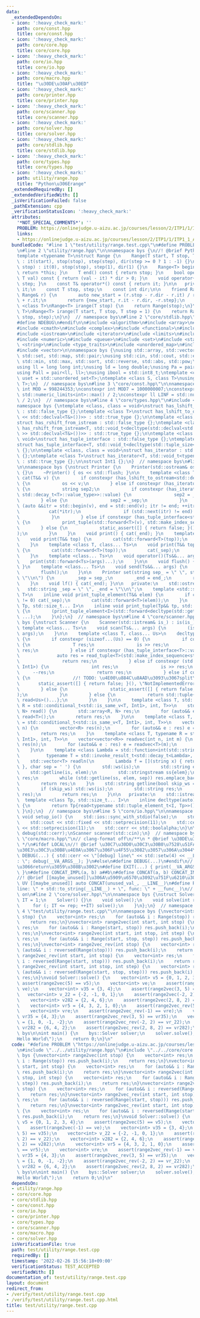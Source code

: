 ```yaml
---
data:
  _extendedDependsOn:
  - icon: ':heavy_check_mark:'
    path: core/const.hpp
    title: core/const.hpp
  - icon: ':heavy_check_mark:'
    path: core/core.hpp
    title: core/core.hpp
  - icon: ':heavy_check_mark:'
    path: core/io.hpp
    title: core/io.hpp
  - icon: ':heavy_check_mark:'
    path: core/macro.hpp
    title: "\u30DE\u30AF\u30ED"
  - icon: ':heavy_check_mark:'
    path: core/printer.hpp
    title: core/printer.hpp
  - icon: ':heavy_check_mark:'
    path: core/scanner.hpp
    title: core/scanner.hpp
  - icon: ':heavy_check_mark:'
    path: core/solver.hpp
    title: core/solver.hpp
  - icon: ':heavy_check_mark:'
    path: core/stdlib.hpp
    title: core/stdlib.hpp
  - icon: ':heavy_check_mark:'
    path: core/types.hpp
    title: core/types.hpp
  - icon: ':heavy_check_mark:'
    path: utility/range.hpp
    title: "Python\u306Erange"
  _extendedRequiredBy: []
  _extendedVerifiedWith: []
  _isVerificationFailed: false
  _pathExtension: cpp
  _verificationStatusIcon: ':heavy_check_mark:'
  attributes:
    '*NOT_SPECIAL_COMMENTS*': ''
    PROBLEM: https://onlinejudge.u-aizu.ac.jp/courses/lesson/2/ITP1/1/ITP1_1_A
    links:
    - https://onlinejudge.u-aizu.ac.jp/courses/lesson/2/ITP1/1/ITP1_1_A
  bundledCode: "#line 1 \"test/utility/range.test.cpp\"\n#define PROBLEM \"https://onlinejudge.u-aizu.ac.jp/courses/lesson/2/ITP1/1/ITP1_1_A\"\
    \n#line 2 \"utility/range.hpp\"\n\nnamespace bys {\n//! @brief Python\u306Erange\n\
    template <typename T>\nstruct Range {\n    Range(T start, T stop, T step = 1)\
    \ : it(start), stop(stop), step(step), dir(step >= 0 ? 1 : -1) {}\n    Range(T\
    \ stop) : it(0), stop(stop), step(1), dir(1) {}\n    Range<T> begin() const {\
    \ return *this; }\n    T end() const { return stop; }\n    bool operator!=(const\
    \ T val) const { return (val - it) * dir > 0; }\n    void operator++() { it +=\
    \ step; }\n    const T& operator*() const { return it; }\n\n   private:\n    T\
    \ it;\n    const T stop, step;\n    const int dir;\n\n    friend Range reversed(const\
    \ Range& r) {\n        auto new_start = (r.stop - r.dir - r.it) / r.step * r.step\
    \ + r.it;\n        return {new_start, r.it - r.dir, -r.step};\n    }\n};\ntemplate\
    \ <class T>\nRange<T> irange(T stop) {\n    return Range(stop);\n}\ntemplate <class\
    \ T>\nRange<T> irange(T start, T stop, T step = 1) {\n    return Range(start,\
    \ stop, step);\n}\n}  // namespace bys\n#line 2 \"core/stdlib.hpp\"\n#ifndef LOCAL\n\
    #define NDEBUG\n#endif\n\n#include <algorithm>\n#include <array>\n#include <cassert>\n\
    #include <cmath>\n#include <complex>\n#include <functional>\n#include <iomanip>\n\
    #include <iostream>\n#include <iterator>\n#include <limits>\n#include <map>\n\
    #include <numeric>\n#include <queue>\n#include <set>\n#include <stack>\n#include\
    \ <string>\n#include <type_traits>\n#include <unordered_map>\n#include <unordered_set>\n\
    #include <vector>\n\nnamespace bys {\nusing std::array, std::vector, std::string,\
    \ std::set, std::map, std::pair;\nusing std::cin, std::cout, std::endl;\nusing\
    \ std::min, std::max, std::sort, std::reverse, std::abs, std::pow;\n\n// alias\n\
    using ll = long long int;\nusing ld = long double;\nusing Pa = pair<int, int>;\n\
    using Pall = pair<ll, ll>;\nusing ibool = std::int8_t;\ntemplate <class T>\nusing\
    \ uset = std::unordered_set<T>;\ntemplate <class S, class T>\nusing umap = std::unordered_map<S,\
    \ T>;\n}  // namespace bys\n#line 3 \"core/const.hpp\"\n\nnamespace bys {\nconstexpr\
    \ int MOD = 998244353;\nconstexpr int MOD7 = 1000000007;\nconstexpr int INF =\
    \ std::numeric_limits<int>::max() / 2;\nconstexpr ll LINF = std::numeric_limits<ll>::max()\
    \ / 2;\n}  // namespace bys\n#line 4 \"core/types.hpp\"\n#include <utility>\n\n\
    namespace bys {\ntemplate <class, class = void>\nstruct has_lshift_to_ostream\
    \ : std::false_type {};\ntemplate <class T>\nstruct has_lshift_to_ostream<T, std::void_t<decltype(std::declval<std::ostream&>()\
    \ << std::declval<T&>())>> : std::true_type {};\n\ntemplate <class, class = void>\n\
    struct has_rshift_from_istream : std::false_type {};\ntemplate <class T>\nstruct\
    \ has_rshift_from_istream<T, std::void_t<decltype(std::declval<std::istream&>()\
    \ >> std::declval<T&>())>> : std::true_type {};\n\ntemplate <class T, class =\
    \ void>\nstruct has_tuple_interface : std::false_type {};\ntemplate <class T>\n\
    struct has_tuple_interface<T, std::void_t<decltype(std::tuple_size<T>())>> : std::true_type\
    \ {};\n\ntemplate <class, class = void>\nstruct has_iterator : std::false_type\
    \ {};\ntemplate <class T>\nstruct has_iterator<T, std::void_t<typename T::iterator>>\
    \ : std::true_type {};\n\nstruct Int1 {};\n}  // namespace bys\n#line 4 \"core/printer.hpp\"\
    \n\nnamespace bys {\nstruct Printer {\n    Printer(std::ostream& os_) : os(os_)\
    \ {}\n    ~Printer() { os << std::flush; }\n\n    template <class T>\n    void\
    \ cat(T&& v) {\n        if constexpr (has_lshift_to_ostream<std::decay_t<T>>::value)\
    \ {\n            os << v;\n        } else if constexpr (has_iterator<std::decay_t<T>>::value)\
    \ {\n            string sep2;\n            if constexpr (has_iterator<std::decay_t<typename\
    \ std::decay_t<T>::value_type>>::value) {\n                sep2 = _end;\n    \
    \        } else {\n                sep2 = _sep;\n            }\n            for\
    \ (auto &&itr = std::begin(v), end = std::end(v); itr != end; ++itr) {\n     \
    \           cat(*itr);\n                if (std::next(itr) != end) cat(sep2);\n\
    \            }\n        } else if constexpr (has_tuple_interface<std::decay_t<T>>::value)\
    \ {\n            print_tuple(std::forward<T>(v), std::make_index_sequence<std::tuple_size_v<std::decay_t<T>>>());\n\
    \        } else {\n            static_assert([] { return false; }(), \"type error\"\
    );\n        }\n    }\n    void print() { cat(_end); }\n    template <class T>\n\
    \    void print(T&& top) {\n        cat(std::forward<T>(top));\n        cat(_end);\n\
    \    }\n    template <class T, class... Ts>\n    void print(T&& top, Ts&&... args)\
    \ {\n        cat(std::forward<T>(top));\n        cat(_sep);\n        print(std::forward<Ts>(args)...);\n\
    \    }\n    template <class... Ts>\n    void operator()(Ts&&... args) {\n    \
    \    print(std::forward<Ts>(args)...);\n    }\n\n    void flush() { os << std::flush;\
    \ }\n    template <class... Ts>\n    void send(Ts&&... args) {\n        print(std::forward<Ts>(args)...);\n\
    \        flush();\n    }\n\n    Printer set(string sep_ = \" \", string end_ =\
    \ \"\\n\") {\n        _sep = sep_;\n        _end = end_;\n        return *this;\n\
    \    }\n    void lf() { cat(_end); }\n\n   private:\n    std::ostream& os;\n \
    \   std::string _sep = \" \", _end = \"\\n\";\n    template <std::size_t I, class\
    \ T>\n    inline void print_tuple_element(T&& elem) {\n        if constexpr (I\
    \ != 0) cat(_sep);\n        cat(std::forward<T>(elem));\n    }\n    template <class\
    \ Tp, std::size_t... I>\n    inline void print_tuple(Tp&& tp, std::index_sequence<I...>)\
    \ {\n        (print_tuple_element<I>(std::forward<decltype(std::get<I>(tp))>(std::get<I>(tp))),\
    \ ...);\n    }\n};\n}  // namespace bys\n#line 4 \"core/scanner.hpp\"\n\nnamespace\
    \ bys {\nstruct Scanner {\n    Scanner(std::istream& is_) : is(is_){};\n\n   \
    \ template <class... Ts>\n    void scan(Ts&... args) {\n        (is >> ... >>\
    \ args);\n    }\n\n    template <class T, class... Us>\n    decltype(auto) read()\
    \ {\n        if constexpr (sizeof...(Us) == 0) {\n            if constexpr (has_rshift_from_istream<T>::value)\
    \ {\n                T res;\n                is >> res;\n                return\
    \ res;\n            } else if constexpr (has_tuple_interface<T>::value) {\n  \
    \              auto res = read_tuple<T>(std::make_index_sequence<std::tuple_size_v<T>>());\n\
    \                return res;\n            } else if constexpr (std::is_same_v<T,\
    \ Int1>) {\n                int res;\n                is >> res;\n           \
    \     --res;\n                return res;\n            } else if constexpr (has_iterator<T>::value)\
    \ {\n                //! TODO: \u4E00\u884C\u8AAD\u3093\u3067split\n         \
    \       static_assert([] { return false; }(), \"NotImplementedError\");\n    \
    \        } else {\n                static_assert([] { return false; }(), \"TypeError\"\
    );\n            }\n        } else {\n            return std::tuple{read<T>(),\
    \ read<Us>()...};\n        }\n    }\n\n    template <class T, std::size_t N, typename\
    \ R = std::conditional_t<std::is_same_v<T, Int1>, int, T>>\n    std::array<R,\
    \ N> read() {\n        std::array<R, N> res;\n        for (auto&& e : res) e =\
    \ read<T>();\n        return res;\n    }\n\n    template <class T, typename R\
    \ = std::conditional_t<std::is_same_v<T, Int1>, int, T>>\n    vector<R> readvec(int\
    \ n) {\n        vector<R> res(n);\n        for (auto&& e : res) e = read<T>();\n\
    \        return res;\n    }\n    template <class T, typename R = std::conditional_t<std::is_same_v<T,\
    \ Int1>, int, T>>\n    vector<vector<R>> readvec(int n, int m) {\n        vector<vector<R>>\
    \ res(n);\n        for (auto&& e : res) e = readvec<T>(m);\n        return res;\n\
    \    }\n\n    template <class Lambda = std::function<int(std::string)>,\n    \
    \          typename T = std::invoke_result_t<std::decay_t<Lambda>, std::string>>\n\
    \    std::vector<T> readln(\n        Lambda f = [](string x) { return std::stoi(x);\
    \ }, char sep = ' ') {\n        std::ws(is);\n        std::string elem;\n    \
    \    std::getline(is, elem);\n        std::stringstream ss{elem};\n        std::vector<T>\
    \ res;\n        while (std::getline(ss, elem, sep)) res.emplace_back(f(elem));\n\
    \        return res;\n    }\n    std::string getline(bool skip_ws = true) {\n\
    \        if (skip_ws) std::ws(is);\n        std::string res;\n        std::getline(is,\
    \ res);\n        return res;\n    }\n\n   private:\n    std::istream& is;\n  \
    \  template <class Tp, std::size_t... I>\n    inline decltype(auto) read_tuple(std::index_sequence<I...>)\
    \ {\n        return Tp{read<typename std::tuple_element_t<I, Tp>>()...};\n   \
    \ }\n};\n}  // namespace bys\n#line 5 \"core/io.hpp\"\n\nnamespace bys {\n__attribute__((constructor))\
    \ void setup_io() {\n    std::ios::sync_with_stdio(false);\n    std::cin.tie(nullptr);\n\
    \    std::cout << std::fixed << std::setprecision(11);\n    std::cerr << std::fixed\
    \ << std::setprecision(11);\n    std::cerr << std::boolalpha;\n}\n\nPrinter print(std::cout),\
    \ debug(std::cerr);\nScanner scanner(std::cin);\n}  // namespace bys\n#line 2\
    \ \"core/macro.hpp\"\n// clang-format off\n/**\n * @brief \u30DE\u30AF\u30ED\n\
    \ */\n#ifdef LOCAL\n//! @brief \u30C7\u30D0\u30C3\u30B0\u7528\u51FA\u529B \u30B8\
    \u30E3\u30C3\u30B8\u4E0A\u3067\u306F\u4F55\u3082\u3057\u306A\u3044\u3002\n#define\
    \ DEBUG(...) { std::cerr << \"[debug] line\" << std::setw(4) << __LINE__ << \"\
    : \"; debug(__VA_ARGS__); }\n#else\n#define DEBUG(...)\n#endif\n//! @brief print\u3057\
    \u3066return\u3059\u308B\u3002\n#define EXIT(...) { print(__VA_ARGS__); return;\
    \ }\n#define CONCAT_IMPL(a, b) a##b\n#define CONCAT(a, b) CONCAT_IMPL(a, b)\n\
    //! @brief [[maybe_unused]]\u306A\u5909\u6570\u3092\u751F\u6210\u3002\n#define\
    \ UV [[maybe_unused]] auto CONCAT(unused_val_, __LINE__)\n#define RE std::runtime_error(\"\
    line: \" + std::to_string(__LINE__) + \", func: \" + __func__)\n// clang-format\
    \ on\n#line 2 \"core/solver.hpp\"\n\nnamespace bys {\nstruct Solver {\n    int\
    \ IT = 1;\n    Solver() {}\n    void solve();\n    void solve(int rep) {\n   \
    \     for (; IT <= rep; ++IT) solve();\n    }\n};\n}  // namespace bys\n#line\
    \ 4 \"test/utility/range.test.cpp\"\n\nnamespace bys {\nvector<int> range2vec(int\
    \ stop) {\n    vector<int> res;\n    for (auto&& i : Range(stop)) res.push_back(i);\n\
    \    return res;\n}\nvector<int> range2vec(int start, int stop) {\n    vector<int>\
    \ res;\n    for (auto&& i : Range(start, stop)) res.push_back(i);\n    return\
    \ res;\n}\nvector<int> range2vec(int start, int stop, int step) {\n    vector<int>\
    \ res;\n    for (auto&& i : Range(start, stop, step)) res.push_back(i);\n    return\
    \ res;\n}\nvector<int> range2vec_rev(int stop) {\n    vector<int> res;\n    for\
    \ (auto&& i : reversed(Range(stop))) res.push_back(i);\n    return res;\n}\nvector<int>\
    \ range2vec_rev(int start, int stop) {\n    vector<int> res;\n    for (auto&&\
    \ i : reversed(Range(start, stop))) res.push_back(i);\n    return res;\n}\nvector<int>\
    \ range2vec_rev(int start, int stop, int step) {\n    vector<int> res;\n    for\
    \ (auto&& i : reversed(Range(start, stop, step))) res.push_back(i);\n    return\
    \ res;\n}\nvoid Solver::solve() {\n    vector<int> v5 = {0, 1, 2, 3, 4};\n   \
    \ assert(range2vec(5) == v5);\n    vector<int> ve;\n    assert(range2vec(-1) ==\
    \ ve);\n    vector<int> v35 = {3, 4};\n    assert(range2vec(3, 5) == v35);\n \
    \   vector<int> v_22 = {-2, -1, 0, 1};\n    assert(range2vec(-2, 2) == v_22);\n\
    \    vector<int> v282 = {2, 4, 6};\n    assert(range2vec(2, 8, 2) == v282);\n\n\
    \    vector<int> vr5 = {4, 3, 2, 1, 0};\n    assert(range2vec_rev(5) == vr5);\n\
    \    vector<int> vre;\n    assert(range2vec_rev(-1) == vre);\n    vector<int>\
    \ vr35 = {4, 3};\n    assert(range2vec_rev(3, 5) == vr35);\n    vector<int> vr_22\
    \ = {1, 0, -1, -2};\n    assert(range2vec_rev(-2, 2) == vr_22);\n    vector<int>\
    \ vr282 = {6, 4, 2};\n    assert(range2vec_rev(2, 8, 2) == vr282);\n}\n}  // namespace\
    \ bys\n\nint main() {\n    bys::Solver solver;\n    solver.solve();\n    bys::print(\"\
    Hello World\");\n    return 0;\n}\n"
  code: "#define PROBLEM \"https://onlinejudge.u-aizu.ac.jp/courses/lesson/2/ITP1/1/ITP1_1_A\"\
    \n#include \"../../utility/range.hpp\"\n#include \"../../core/core.hpp\"\n\nnamespace\
    \ bys {\nvector<int> range2vec(int stop) {\n    vector<int> res;\n    for (auto&&\
    \ i : Range(stop)) res.push_back(i);\n    return res;\n}\nvector<int> range2vec(int\
    \ start, int stop) {\n    vector<int> res;\n    for (auto&& i : Range(start, stop))\
    \ res.push_back(i);\n    return res;\n}\nvector<int> range2vec(int start, int\
    \ stop, int step) {\n    vector<int> res;\n    for (auto&& i : Range(start, stop,\
    \ step)) res.push_back(i);\n    return res;\n}\nvector<int> range2vec_rev(int\
    \ stop) {\n    vector<int> res;\n    for (auto&& i : reversed(Range(stop))) res.push_back(i);\n\
    \    return res;\n}\nvector<int> range2vec_rev(int start, int stop) {\n    vector<int>\
    \ res;\n    for (auto&& i : reversed(Range(start, stop))) res.push_back(i);\n\
    \    return res;\n}\nvector<int> range2vec_rev(int start, int stop, int step)\
    \ {\n    vector<int> res;\n    for (auto&& i : reversed(Range(start, stop, step)))\
    \ res.push_back(i);\n    return res;\n}\nvoid Solver::solve() {\n    vector<int>\
    \ v5 = {0, 1, 2, 3, 4};\n    assert(range2vec(5) == v5);\n    vector<int> ve;\n\
    \    assert(range2vec(-1) == ve);\n    vector<int> v35 = {3, 4};\n    assert(range2vec(3,\
    \ 5) == v35);\n    vector<int> v_22 = {-2, -1, 0, 1};\n    assert(range2vec(-2,\
    \ 2) == v_22);\n    vector<int> v282 = {2, 4, 6};\n    assert(range2vec(2, 8,\
    \ 2) == v282);\n\n    vector<int> vr5 = {4, 3, 2, 1, 0};\n    assert(range2vec_rev(5)\
    \ == vr5);\n    vector<int> vre;\n    assert(range2vec_rev(-1) == vre);\n    vector<int>\
    \ vr35 = {4, 3};\n    assert(range2vec_rev(3, 5) == vr35);\n    vector<int> vr_22\
    \ = {1, 0, -1, -2};\n    assert(range2vec_rev(-2, 2) == vr_22);\n    vector<int>\
    \ vr282 = {6, 4, 2};\n    assert(range2vec_rev(2, 8, 2) == vr282);\n}\n}  // namespace\
    \ bys\n\nint main() {\n    bys::Solver solver;\n    solver.solve();\n    bys::print(\"\
    Hello World\");\n    return 0;\n}\n"
  dependsOn:
  - utility/range.hpp
  - core/core.hpp
  - core/stdlib.hpp
  - core/const.hpp
  - core/io.hpp
  - core/printer.hpp
  - core/types.hpp
  - core/scanner.hpp
  - core/macro.hpp
  - core/solver.hpp
  isVerificationFile: true
  path: test/utility/range.test.cpp
  requiredBy: []
  timestamp: '2022-02-26 15:56:18+09:00'
  verificationStatus: TEST_ACCEPTED
  verifiedWith: []
documentation_of: test/utility/range.test.cpp
layout: document
redirect_from:
- /verify/test/utility/range.test.cpp
- /verify/test/utility/range.test.cpp.html
title: test/utility/range.test.cpp
---
```

